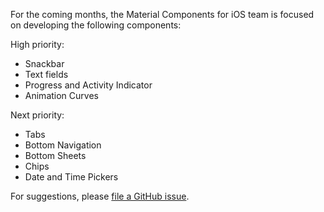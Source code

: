 For the coming months, the Material Components for iOS team is focused on developing the following
components:

High priority:
- Snackbar
- Text fields
- Progress and Activity Indicator
- Animation Curves

Next priority:
- Tabs
- Bottom Navigation
- Bottom Sheets
- Chips
- Date and Time Pickers


For suggestions, please [file a GitHub issue](https://github.com/material-components/material-components-ios/issues).
